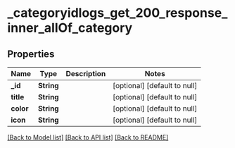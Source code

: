 # \_category**id**logs_get_200_response_inner_allOf_category

## Properties

| Name      | Type       | Description | Notes                        |
| --------- | ---------- | ----------- | ---------------------------- |
| **\_id**  | **String** |             | [optional] [default to null] |
| **title** | **String** |             | [optional] [default to null] |
| **color** | **String** |             | [optional] [default to null] |
| **icon**  | **String** |             | [optional] [default to null] |

[[Back to Model list]](../README.md#documentation-for-models) [[Back to API list]](../README.md#documentation-for-api-endpoints) [[Back to README]](../README.md)
